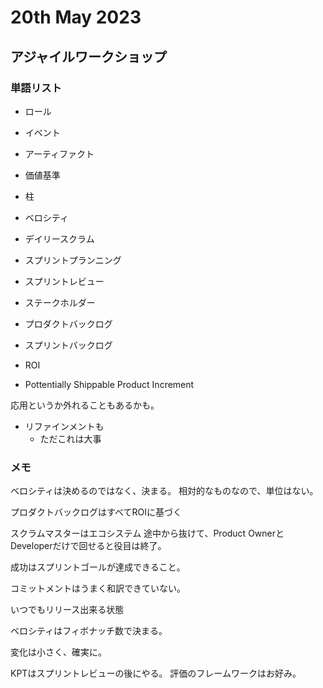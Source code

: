 # 20th May 2023

## アジャイルワークショップ

### 単語リスト

- ロール
- イベント
- アーティファクト

- 価値基準
- 柱

- ベロシティ
- デイリースクラム
- スプリントプランニング
- スプリントレビュー
- ステークホルダー
- プロダクトバックログ
- スプリントバックログ
- ROI

- Pottentially Shippable Product Increment

応用というか外れることもあるかも。

- リファインメントも
  - ただこれは大事

### メモ

ベロシティは決めるのではなく、決まる。
相対的なものなので、単位はない。

プロダクトバックログはすべてROIに基づく

スクラムマスターはエコシステム
途中から抜けて、Product OwnerとDeveloperだけで回せると役目は終了。

成功はスプリントゴールが達成できること。

コミットメントはうまく和訳できていない。

いつでもリリース出来る状態

ベロシティはフィボナッチ数で決まる。

変化は小さく、確実に。

KPTはスプリントレビューの後にやる。
評価のフレームワークはお好み。
